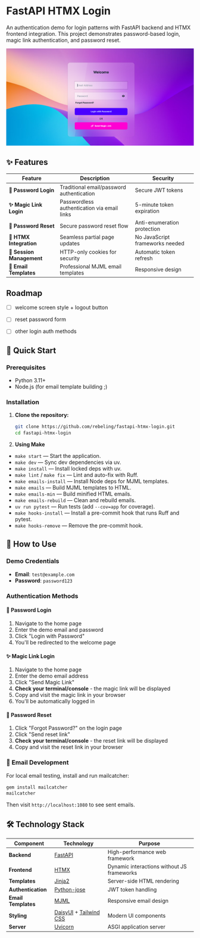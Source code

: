 # FastAPI HTMX Login

An authentication demo for login patterns with FastAPI backend and HTMX frontend integration.
This project demonstrates password-based login, magic link authentication, and password reset.

![FastAPI + HTMX login form](./docs/images/screen.png)

## ✨ Features

| Feature | Description | Security |
|---------|-------------|----------|
| **🔐 Password Login** | Traditional email/password authentication | Secure JWT tokens |
| **✨ Magic Link Login** | Passwordless authentication via email links | 5-minute token expiration |
| **🔄 Password Reset** | Secure password reset flow | Anti-enumeration protection |
| **🚀 HTMX Integration** | Seamless partial page updates | No JavaScript frameworks needed |
| **🍪 Session Management** | HTTP-only cookies for security | Automatic token refresh |
| **📧 Email Templates** | Professional MJML email templates | Responsive design |


## Roadmap

- [ ] welcome screen style + logout button
- [ ] reset password form
- [ ] other login auth methods


## 🚀 Quick Start

### Prerequisites
- Python 3.11+
- Node.js (for email template building ;)

### Installation

1. **Clone the repository:**
   ```bash
   git clone https://github.com/rebeling/fastapi-htmx-login.git
   cd fastapi-htmx-login
   ```

2. **Using Make**
- `make start` — Start the application.
- `make dev` — Sync dev dependencies via uv.
- `make install` — Install locked deps with uv.
- `make lint` / `make fix` — Lint and auto-fix with Ruff.
- `make emails-install` — Install Node deps for MJML templates.
- `make emails` — Build MJML templates to HTML.
- `make emails-min` — Build minified HTML emails.
- `make emails-rebuild` — Clean and rebuild emails.
- `uv run pytest` — Run tests (add `--cov=app` for coverage).
- `make hooks-install` — Install a pre-commit hook that runs Ruff and pytest.
- `make hooks-remove` — Remove the pre-commit hook.

## 🎯 How to Use

### Demo Credentials
- **Email**: `test@example.com`
- **Password**: `password123`

### Authentication Methods

#### 🔐 Password Login
1. Navigate to the home page
2. Enter the demo email and password
3. Click "Login with Password"
4. You'll be redirected to the welcome page

#### ✨ Magic Link Login
1. Navigate to the home page
2. Enter the demo email address
3. Click "Send Magic Link"
4. **Check your terminal/console** - the magic link will be displayed
5. Copy and visit the magic link in your browser
6. You'll be automatically logged in

#### 🔄 Password Reset
1. Click "Forgot Password?" on the login page
2. Click "Send reset link"
3. **Check your terminal/console** - the reset link will be displayed
4. Copy and visit the reset link in your browser

### 📧 Email Development
For local email testing, install and run mailcatcher:
```bash
gem install mailcatcher
mailcatcher
```
Then visit `http://localhost:1080` to see sent emails.

## 🛠️ Technology Stack

| Component | Technology | Purpose |
|-----------|------------|---------|
| **Backend** | [FastAPI](https://fastapi.tiangolo.com/) | High-performance web framework |
| **Frontend** | [HTMX](https://htmx.org/) | Dynamic interactions without JS frameworks |
| **Templates** | [Jinja2](https://jinja.palletsprojects.com/) | Server-side HTML rendering |
| **Authentication** | [Python-jose](https://python-jose.readthedocs.io/) | JWT token handling |
| **Email Templates** | [MJML](https://mjml.io/) | Responsive email design |
| **Styling** | [DaisyUI](https://daisyui.com/) + [Tailwind CSS](https://tailwindcss.com/) | Modern UI components |
| **Server** | [Uvicorn](https://www.uvicorn.org/) | ASGI application server |
